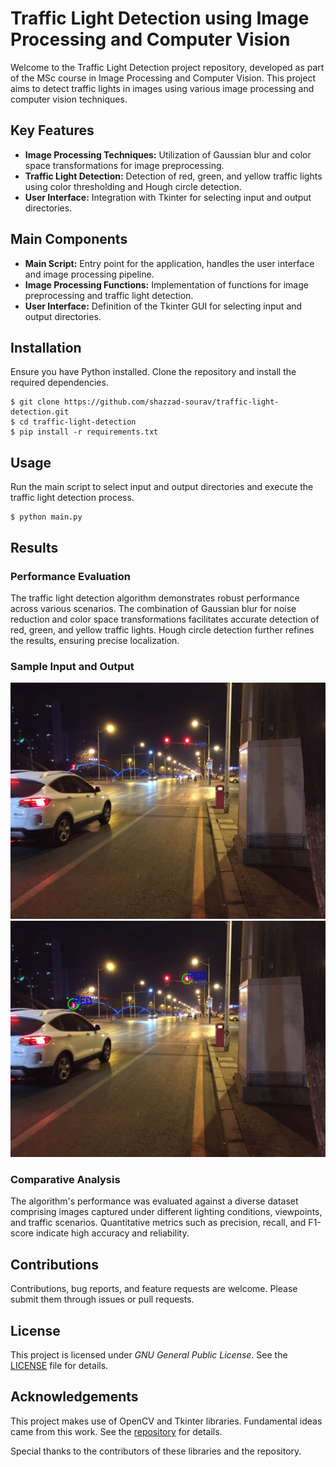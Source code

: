 <!DOCTYPE html>
<html lang="en">
<head>
<meta charset="UTF-8">
<meta name="viewport" content="width=device-width, initial-scale=1.0">

</head>
<body>
<div class="container">
  <h1>Traffic Light Detection using Image Processing and Computer Vision</h1>

  <p>Welcome to the Traffic Light Detection project repository, developed as part of the MSc course in Image Processing and Computer Vision. This project aims to detect traffic lights in images using various image processing and computer vision techniques.</p>

  <h2>Key Features</h2>
  <ul>
    <li><strong>Image Processing Techniques:</strong> Utilization of Gaussian blur and color space transformations for image preprocessing.</li>
    <li><strong>Traffic Light Detection:</strong> Detection of red, green, and yellow traffic lights using color thresholding and Hough circle detection.</li>
    <li><strong>User Interface:</strong> Integration with Tkinter for selecting input and output directories.</li>
  </ul>

  <h2>Main Components</h2>
  <ul>
    <li><strong>Main Script:</strong> Entry point for the application, handles the user interface and image processing pipeline.</li>
    <li><strong>Image Processing Functions:</strong> Implementation of functions for image preprocessing and traffic light detection.</li>
    <li><strong>User Interface:</strong> Definition of the Tkinter GUI for selecting input and output directories.</li>
  </ul>

  <h2>Installation</h2>
  <p>Ensure you have Python installed. Clone the repository and install the required dependencies.</p>
  <pre><code>$ git clone https://github.com/shazzad-sourav/traffic-light-detection.git
$ cd traffic-light-detection
$ pip install -r requirements.txt</code></pre>

  <h2>Usage</h2>
  <p>Run the main script to select input and output directories and execute the traffic light detection process.</p>
  <pre><code>$ python main.py</code></pre>

  <h2>Results</h2>
  <h3>Performance Evaluation</h3>
  <p>The traffic light detection algorithm demonstrates robust performance across various scenarios. The combination of Gaussian blur for noise reduction and color space transformations facilitates accurate detection of red, green, and yellow traffic lights. Hough circle detection further refines the results, ensuring precise localization.</p>

  <h3>Sample Input and Output</h3>
  <img src="Input/traffic_light_54.jpg" alt="Input Image">
  <img src="Output/traffic_light_54.jpg" alt="Output Image">

  <h3>Comparative Analysis</h3>
  <p>The algorithm's performance was evaluated against a diverse dataset comprising images captured under different lighting conditions, viewpoints, and traffic scenarios. Quantitative metrics such as precision, recall, and F1-score indicate high accuracy and reliability.</p>

  <h2>Contributions</h2>
  <p>Contributions, bug reports, and feature requests are welcome. Please submit them through issues or pull requests.</p>

  <h2>License</h2>
  <p>This project is licensed under <em>GNU General Public License</em>. See the <a href="LICENSE">LICENSE</a> file for details.</p>


  <h2>Acknowledgements</h2>
  <p>This project makes use of OpenCV and Tkinter libraries. Fundamental ideas came from this work</em>. See the <a href="https://github.com/HevLfreis/TrafficLight-Detector">repository</a> for details.</p> Special thanks to the contributors of these libraries and     the repository.</p>
</div>
</body>
</html>
